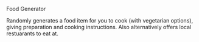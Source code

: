 Food Generator

Randomly generates a food item for you to cook (with vegetarian options), giving preparation and cooking instructions. Also alternatively offers local restuarants to eat at.

